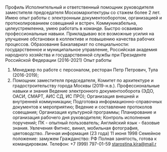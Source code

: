 Профиль
Исполнительный и ответственный помощник руководителя заместителя председателя
Москомархитектуры со стажем более 2 лет. Имею опыт работы с электронным документооборотом,
организацией и протоколированием совещаний и встреч. Коммуникабельна, целеустремленна, умею
работать в команде. Быстро осваиваю профессиональные навыки. Прикладываю все возможные
усилия на улучшение обстановки в коллективе и повышению качества рабочих процессов.
Образование
Бакалавриат по специальности: государственное и муниципальное управление, Российская академия
народного хозяйства и государственной службы при Президенте Российской Федерации (2016-2021)
Опыт работы
1. Менеджер по работе с персоналом, ресторан Петр Петрович, Тула (2016-2019);
2. Помощник заместителя председателя, Комитет по архитектуре и градостроительству города
Москвы (2019-н.в.).
Профессиональные навыки и знания
Ведение электронного документооборота (ЭДО, ОАСИ, СМАРТ, АИС СД, ИС ПРО);
Организация внешней и внутренней коммуникации;
Подготовка информационно-справочных документов к мероприятию;
Ведение и составление протоколов совещания;
Организация культурной программы;
Планирование и организация рабочего дня руководителя;
Контроль исполнения поручений;
ПК - опытный пользователь;
Английский язык - базовые знания.
Увлечения
Фитнес, винил, мобильная фотография, цветоводство.
Личная информация
(23 года) 11 июня 1998
Семейное положение: замужем
Гражданство: РФ
Полная занятость, готова к командировкам.
Телефон: +7 (999) 797-01-59
starostina.kira@mail.r